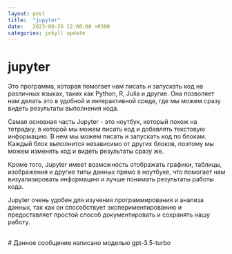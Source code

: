 ```yaml
---
layout: post
title:  "jupyter"
date:   2023-08-26 12:00:00 +0300
categories: jekyll update
---
```


# jupyter 

Это программа, которая помогает нам писать и запускать код на различных языках, таких как Python, R, Julia и другие. Она позволяет нам делать это в удобной и интерактивной среде, где мы можем сразу видеть результаты выполнения кода.

Самая основная часть Jupyter - это ноутбук, который похож на тетрадку, в которой мы можем писать код и добавлять текстовую информацию. В нем мы можем писать и запускать код по блокам. Каждый блок выполнится независимо от других блоков, поэтому мы можем изменять код и видеть результаты сразу же.

Кроме того, Jupyter имеет возможность отображать графики, таблицы, изображения и другие типы данных прямо в ноутбуке, что помогает нам визуализировать информацию и лучше понимать результаты работы кода.

Jupyter очень удобен для изучения программирования и анализа данных, так как он способствует экспериментированию и предоставляет простой способ документировать и сохранять нашу работу.


<br>
# Данное сообщение написано моделью gpt-3.5-turbo